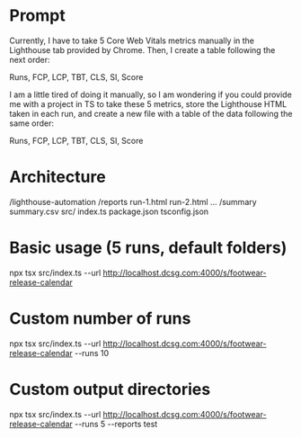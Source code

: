 # Prompt
Currently, I have to take 5 Core Web Vitals metrics manually in the Lighthouse tab provided by Chrome. Then, I create a table following the next order:

Runs, FCP, LCP, TBT, CLS, SI, Score

I am a little tired of doing it manually, so I am wondering if you could provide me with a project in TS to take these 5 metrics, store the Lighthouse HTML taken in each run, and create a new file with a table of the data following the same order:

Runs, FCP, LCP, TBT, CLS, SI, Score

# Architecture
/lighthouse-automation
  /reports
    run-1.html
    run-2.html
    ...
  /summary
    summary.csv
  src/
    index.ts
  package.json
  tsconfig.json

# Basic usage (5 runs, default folders)
npx tsx src/index.ts --url http://localhost.dcsg.com:4000/s/footwear-release-calendar

# Custom number of runs
npx tsx src/index.ts --url http://localhost.dcsg.com:4000/s/footwear-release-calendar --runs 10

# Custom output directories
npx tsx src/index.ts --url http://localhost.dcsg.com:4000/s/footwear-release-calendar --runs 5 --reports test